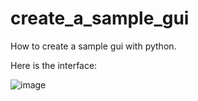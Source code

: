# create_a_sample_gui
How to create a sample gui with python. 

Here is the interface: 

![image](https://user-images.githubusercontent.com/94804863/210058134-6ecb4bed-01e7-4004-9913-6cb6c0922d75.png)
